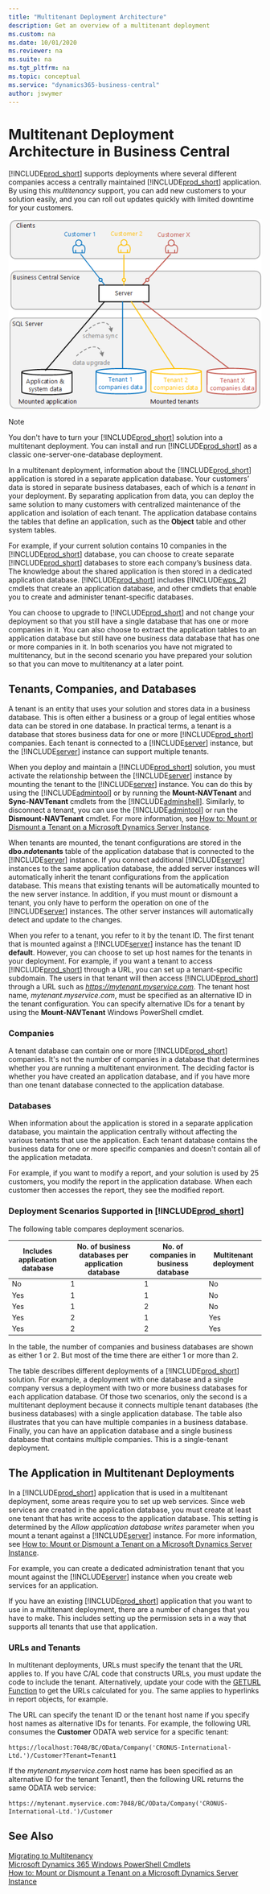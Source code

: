 ```yaml
---
title: "Multitenant Deployment Architecture"
description: Get an overview of a multitenant deployment
ms.custom: na
ms.date: 10/01/2020
ms.reviewer: na
ms.suite: na
ms.tgt_pltfrm: na
ms.topic: conceptual
ms.service: "dynamics365-business-central"
author: jswymer
---
```

# Multitenant Deployment Architecture in Business Central

[!INCLUDE[prod_short](../developer/includes/prod_short.md)] supports deployments where several different companies access a centrally maintained [!INCLUDE[prod_short](../developer/includes/prod_short.md)] application. By using this *multitenancy* support, you can add new customers to your solution easily, and you can roll out updates quickly with limited downtime for your customers.  

![Multitenant architecture overview](../developer/media/architecture-multitenant.png "Multitenant architecture overview")  
  
> [!NOTE]  
>  You don't have to turn your [!INCLUDE[prod_short](../developer/includes/prod_short.md)] solution into a multitenant deployment. You can install and run [!INCLUDE[prod_short](../developer/includes/prod_short.md)] as a classic one-server-one-database deployment.  
  
 In a multitenant deployment, information about the [!INCLUDE[prod_short](../developer/includes/prod_short.md)] application is stored in a separate application database. Your customers’ data is stored in separate business databases, each of which is a *tenant* in your deployment. By separating application from data, you can deploy the same solution to many customers with centralized maintenance of the application and isolation of each tenant. The application database contains the tables that define an application, such as the **Object** table and other system tables.  
  
 For example, if your current solution contains 10 companies in the [!INCLUDE[prod_short](../developer/includes/prod_short.md)] database, you can choose to create separate [!INCLUDE[prod_short](../developer/includes/prod_short.md)] databases to store each company’s business data. The knowledge about the shared application is then stored in a dedicated application database. [!INCLUDE[prod_short](../developer/includes/prod_short.md)] includes [!INCLUDE[wps_2](../developer/includes/wps_2_md.md)] cmdlets that create an application database, and other cmdlets that enable you to create and administer tenant-specific databases.  
  
 You can choose to upgrade to [!INCLUDE[prod_short](../developer/includes/prod_short.md)] and not change your deployment so that you still have a single database that has one or more companies in it. You can also choose to extract the application tables to an application database but still have one business data database that has one or more companies in it. In both scenarios you have not migrated to multitenancy, but in the second scenario you have prepared your solution so that you can move to multitenancy at a later point.  
  
## Tenants, Companies, and Databases  
 A tenant is an entity that uses your solution and stores data in a business database. This is often either a business or a group of legal entities whose data can be stored in one database. In practical terms, a tenant is a database that stores business data for one or more [!INCLUDE[prod_short](../developer/includes/prod_short.md)] companies. Each tenant is connected to a [!INCLUDE[server](../developer/includes/server.md)] instance, but the [!INCLUDE[server](../developer/includes/server.md)] instance can support multiple tenants.  
  
 When you deploy and maintain a [!INCLUDE[prod_short](../developer/includes/prod_short.md)] solution, you must activate the relationship between the [!INCLUDE[server](../developer/includes/server.md)] instance by mounting the tenant to the [!INCLUDE[server](../developer/includes/server.md)] instance. You can do this by using the [!INCLUDE[admintool](../developer/includes/admintool.md)] or by running the **Mount-NAVTenant** and **Sync-NAVTenant** cmdlets from the [!INCLUDE[adminshell](../developer/includes/adminshell.md)]. Similarly, to disconnect a tenant, you can use the [!INCLUDE[admintool](../developer/includes/admintool.md)] or run the **Dismount-NAVTenant** cmdlet. For more information, see [How to: Mount or Dismount a Tenant on a Microsoft Dynamics Server Instance](../administration/mount-dismount-tenant.md).  
  
 When tenants are mounted, the tenant configurations are stored in the **dbo.$ndo$tenants** table of the application database that is connected to the [!INCLUDE[server](../developer/includes/server.md)] instance. If you connect additional [!INCLUDE[server](../developer/includes/server.md)] instances to the same application database, the added server instances will automatically inherit the tenant configurations from the application database. This means that existing tenants will be automatically mounted to the new server instance. In addition, if you must mount or dismount a tenant, you only have to perform the operation on one of the [!INCLUDE[server](../developer/includes/server.md)] instances. The other server instances will automatically detect and update to the changes.  
  
 When you refer to a tenant, you refer to it by the tenant ID. The first tenant that is mounted against a [!INCLUDE[server](../developer/includes/server.md)] instance has the tenant ID **default**. However, you can choose to set up host names for the tenants in your deployment. For example, if you want a tenant to access [!INCLUDE[prod_short](../developer/includes/prod_short.md)] through a URL, you can set up a tenant-specific subdomain. The users in that tenant will then access [!INCLUDE[prod_short](../developer/includes/prod_short.md)] through a URL such as *https://mytenant.myservice.com*. The tenant host name, *mytenant.myservice.com*, must be specified as an alternative ID in the tenant configuration. You can specify alternative IDs for a tenant by using the **Mount-NAVTenant** Windows PowerShell cmdlet.  
  
### Companies  
 A tenant database can contain one or more [!INCLUDE[prod_short](../developer/includes/prod_short.md)] companies. It's not the number of companies in a database that determines whether you are running a multitenant environment. The deciding factor is whether you have created an application database, and if you have more than one tenant database connected to the application database.  
  
### Databases  
 When information about the application is stored in a separate application database, you maintain the application centrally without affecting the various tenants that use the application. Each tenant database contains the business data for one or more specific companies and doesn't contain all of the application metadata.  
  
 For example, if you want to modify a report, and your solution is used by 25 customers, you modify the report in the application database. When each customer then accesses the report, they see the modified report.  
  
### Deployment Scenarios Supported in [!INCLUDE[prod_short](../developer/includes/prod_short.md)]  
 The following table compares deployment scenarios.  
  
|Includes application database|No. of business databases per application database|No. of companies in business database|Multitenant deployment|  
|-----------------------------------|--------------------------------------------------------|-------------------------------------------|----------------------------|  
|No|1|1|No|  
|Yes|1|1|No|  
|Yes|1|2|No|  
|Yes|2|1|Yes|  
|Yes|2|2|Yes|  
  
 In the table, the number of companies and business databases are shown as either 1 or 2. But most of the time there are either 1 or more than 2.  
  
 The table describes different deployments of a [!INCLUDE[prod_short](../developer/includes/prod_short.md)] solution. For example, a deployment with one database and a single company versus a deployment with two or more business databases for each application database. Of those two scenarios, only the second is a multitenant deployment because it connects multiple tenant databases \(the business databases\) with a single application database. The table also illustrates that you can have multiple companies in a business database. Finally, you can have an application database and a single business database that contains multiple companies. This is a single-tenant deployment.  
  
## The Application in Multitenant Deployments  
 In a [!INCLUDE[prod_short](../developer/includes/prod_short.md)] application that is used in a multitenant deployment, some areas require you to set up web services. Since web services are created in the application database, you must create at least one tenant that has write access to the application database. This setting is determined by the *Allow application database writes* parameter when you mount a tenant against a [!INCLUDE[server](../developer/includes/server.md)] instance. For more information, see [How to: Mount or Dismount a Tenant on a Microsoft Dynamics Server Instance](../administration/mount-dismount-tenant.md).  
  
 For example, you can create a dedicated administration tenant that you mount against the [!INCLUDE[server](../developer/includes/server.md)] instance when you create web services for an application.  
  
 If you have an existing [!INCLUDE[prod_short](../developer/includes/prod_short.md)] application that you want to use in a multitenant deployment, there are a number of changes that you have to make. This includes setting up the permission sets in a way that supports all tenants that use that application.  
  
### URLs and Tenants  
 In multitenant deployments, URLs must specify the tenant that the URL applies to. If you have C/AL code that constructs URLs, you must update the code to include the tenant. Alternatively, update your code with the [GETURL Function](../developer/methods/devenv-GETURL-method.md) to get the URLs calculated for you. The same applies to hyperlinks in report objects, for example.  
  
 The URL can specify the tenant ID or the tenant host name if you specify host names as alternative IDs for tenants. For example, the following URL consumes the **Customer** ODATA web service for a specific tenant:  
  
```  
https://localhost:7048/BC/OData/Company('CRONUS-International-Ltd.')/Customer?Tenant=Tenant1  
```  
  
 If the *mytenant.myservice.com* host name has been specified as an alternative ID for the tenant Tenant1, then the following URL returns the same ODATA web service:  
  
```  
https://mytenant.myservice.com:7048/BC/OData/Company('CRONUS-International-Ltd.')/Customer  
```  
  
## See Also  
 [Migrating to Multitenancy](Migrating-to-Multitenancy.md)   
 [Microsoft Dynamics 365 Windows PowerShell Cmdlets](/powershell/business-central/overview)   
 [How to: Mount or Dismount a Tenant on a Microsoft Dynamics Server Instance](../administration/mount-dismount-tenant.md)